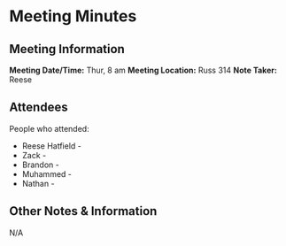 # Meeting Minutes
## Meeting Information
**Meeting Date/Time:** Thur, 8 am
**Meeting Location:** Russ 314
**Note Taker:** Reese

## Attendees
People who attended:
- Reese Hatfield - 
- Zack - 
- Brandon - 
- Muhammed -
- Nathan -

## Other Notes & Information
N/A

